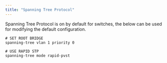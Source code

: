 ```yaml
---
title: "Spanning Tree Protocol"
---
```


Spanning Tree Protocol is on by default for switches, the below can be used for modifying the default configuration.

```
# SET ROOT BRIDGE
spanning-tree vlan 1 priority 0

# USE RAPID STP
spanning-tree mode rapid-pvst
```